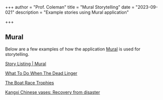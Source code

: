 +++
author = "Prof. Coleman"
title = "Mural Storytelling"
date = "2023-09-021"
description = "Example stories using Mural application"

+++

## Mural

Below are a few examples of how the application [Mural](https://www.getmural.io/) is used for storytelling. 

[Story Listing | Mural](https://www.getmural.io/stories/)

[What To Do When The Dead Linger](https://epoiesen.carleton.ca/2021/10/01/when-the-dead-linger/) 

[The Boat Race Trophies](https://stories.fitzmuseum.cam.ac.uk/boat-race-trophies/)

[Kangxi Chinese vases: Recovery from disaster](https://stories.fitzmuseum.cam.ac.uk/kangxi-vases-conservation/)
